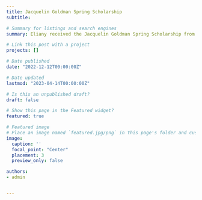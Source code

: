 ```yaml
---
title: Jacquelin Goldman Spring Scholarship
subtitle:

# Summary for listings and search engines
summary: Eliany received the Jacquelin Goldman Spring Scholarship from the Department of Psychology for her work examining risk tolerance as a domain general trait across contexts in younger and older adults.

# Link this post with a project
projects: []

# Date published
date: "2022-12-12T00:00:00Z"

# Date updated
lastmod: "2023-04-14T00:00:00Z"

# Is this an unpublished draft?
draft: false

# Show this page in the Featured widget?
featured: true

# Featured image
# Place an image named `featured.jpg/png` in this page's folder and customize its options here.
image:
  caption: ''
  focal_point: "Center"
  placement: 3
  preview_only: false

authors:
- admin


---
```

